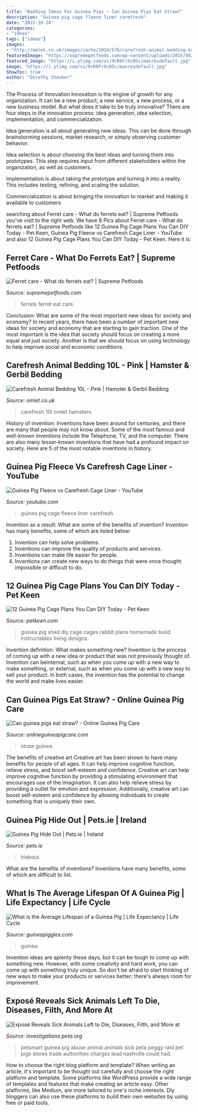 ```yaml
---
title: "Bedding Ideas For Guinea Pigs ~ Can Guinea Pigs Eat Straw?"
description: "Guinea pig cage fleece liner carefresh"
date: "2022-10-24"
categories:
- "ideas"
tags: ["ideas"]
images:
- "http://omlet.co.uk/images/cache/1024/576/carefresh-animal-bedding-katarna-20160925-183831_81fd1a54.jpg"
featuredImage: "https://supremepetfoods.com/wp-content/uploads/2015/08/iStock-930693104-1200px.jpg"
featured_image: "https://i.ytimg.com/vi/9rK6FrXc05c/maxresdefault.jpg"
image: "https://i.ytimg.com/vi/9rK6FrXc05c/maxresdefault.jpg"
ShowToc: true
author: "Dorothy Steuber"
---
```



The Process of Innovation
Innovation is the engine of growth for any organization. It can be a new product, a new service, a new process, or a new business model. But what does it take to be truly innovative?
There are four steps in the innovation process: idea generation, idea selection, implementation, and commercialization.

Idea generation is all about generating new ideas. This can be done through brainstorming sessions, market research, or simply observing customer behavior.

Idea selection is about choosing the best ideas and turning them into prototypes. This step requires input from different stakeholders within the organization, as well as customers.

Implementation is about taking the prototype and turning it into a reality. This includes testing, refining, and scaling the solution.

Commercialization is about bringing the innovation to market and making it available to customers.

	

		
searching about Ferret care - What do ferrets eat? | Supreme Petfoods you've visit to the right web. We have 8 Pics about Ferret care - What do ferrets eat? | Supreme Petfoods like 12 Guinea Pig Cage Plans You Can DIY Today - Pet Keen, Guinea Pig Fleece vs Carefresh Cage Liner - YouTube and also 12 Guinea Pig Cage Plans You Can DIY Today - Pet Keen. Here it is:
		
    
## Ferret Care - What Do Ferrets Eat? | Supreme Petfoods

<img loading=lazy src="https://supremepetfoods.com/wp-content/uploads/2015/08/iStock-930693104-1200px.jpg" onerror="this.onerror=null;this.src='https://tse3.mm.bing.net/th?id=OIP.q6LZ7lvT39ShFFOC4FVWdwHaE8&amp;pid=15.1';" alt="Ferret care - What do ferrets eat? | Supreme Petfoods">

_Source: supremepetfoods.com_

>ferrets ferret eat care. 

	

Conclusion: What are some of the most important new ideas for society and economy?
In recent years, there have been a number of important new ideas for society and economy that are starting to gain traction. One of the most important is the idea that society should focus on creating a more equal and just society. Another is that we should focus on using technology to help improve social and economic conditions.

    
## Carefresh Animal Bedding 10L - Pink | Hamster &amp; Gerbil Bedding

<img loading=lazy src="http://omlet.co.uk/images/cache/1024/576/carefresh-animal-bedding-katarna-20160925-183831_81fd1a54.jpg" onerror="this.onerror=null;this.src='https://tse3.mm.bing.net/th?id=OIP.LK7pXf4KeoGHi0XDuglF8gHaEK&amp;pid=15.1';" alt="Carefresh Animal Bedding 10L - Pink | Hamster &amp; Gerbil Bedding">

_Source: omlet.co.uk_

>carefresh 10l omlet hamsters. 

	

History of invention:
Inventions have been around for centuries, and there are many that people may not know about. Some of the most famous and well-known inventions include the Telephone, TV, and the computer. There are also many lesser-known inventions that have had a profound impact on society. Here are 5 of the most notable inventions in history.

    
## Guinea Pig Fleece Vs Carefresh Cage Liner - YouTube

<img loading=lazy src="https://i.ytimg.com/vi/9rK6FrXc05c/maxresdefault.jpg" onerror="this.onerror=null;this.src='https://tse1.mm.bing.net/th?id=OIP.v9DJRpQh-HZ7f0qGtIJjRgHaEK&amp;pid=15.1';" alt="Guinea Pig Fleece vs Carefresh Cage Liner - YouTube">

_Source: youtube.com_

>guinea pig cage fleece liner carefresh. 

	

Invention as a result: What are some of the benefits of invention?
Invention has many benefits, some of which are listed below: 
1. Invention can help solve problems. 
2. Inventions can improve the quality of products and services. 
3. Inventions can make life easier for people. 
4. Inventions can create new ways to do things that were once thought impossible or difficult to do.

    
## 12 Guinea Pig Cage Plans You Can DIY Today - Pet Keen

<img loading=lazy src="https://petkeen.com/wp-content/uploads/2020/05/Guinea-Pig-Shed-From-Instructables-Living.jpg" onerror="this.onerror=null;this.src='https://tse3.mm.bing.net/th?id=OIP.PXmNAoyGav_CLeVJ0lm8nwHaE6&amp;pid=15.1';" alt="12 Guinea Pig Cage Plans You Can DIY Today - Pet Keen">

_Source: petkeen.com_

>guinea pig shed diy cage cages rabbit plans homemade build instructables living designs. 

	

Invention definition: What makes something new?
Invention is the process of coming up with a new idea or product that was not previously thought of. Invention can beinternal, such as when you come up with a new way to make something, or external, such as when you come up with a new way to sell your product. In both cases, the invention has the potential to change the world and make lives easier.

    
## Can Guinea Pigs Eat Straw? - Online Guinea Pig Care

<img loading=lazy src="https://www.onlineguineapigcare.com/wp-content/uploads/2017/12/straw.jpg" onerror="this.onerror=null;this.src='https://tse1.mm.bing.net/th?id=OIP.Fxy1o_63fvWNF2yKtxZt3gHaFj&amp;pid=15.1';" alt="Can guinea pigs eat straw? - Online Guinea Pig Care">

_Source: onlineguineapigcare.com_

>straw guinea. 

	

The benefits of creative art
Creative art has been shown to have many benefits for people of all ages. It can help improve cognitive function, relieve stress, and boost self-esteem and confidence.
Creative art can help improve cognitive function by providing a stimulating environment that encourages use of the imagination. It can also help relieve stress by providing a outlet for emotion and expression. Additionally, creative art can boost self-esteem and confidence by allowing individuals to create something that is uniquely their own.

    
## Guinea Pig Hide Out | Pets.ie | Ireland

<img loading=lazy src="https://abclive1.s3.amazonaws.com/ec5f8cdf-6b7b-4e5a-aec7-9f4d9094d1ef/productimage/10046_HIDEOUT___2___XL.jpg" onerror="this.onerror=null;this.src='https://tse3.mm.bing.net/th?id=OIP.N7cOjYjn_9ga3QwU3XbOZQHaHa&amp;pid=15.1';" alt="Guinea Pig Hide Out | Pets.ie | Ireland">

_Source: pets.ie_

>hideout. 

	

What are the benefits of inventions?
Inventions have many benefits, some of which are difficult to list.

    
## What Is The Average Lifespan Of A Guinea Pig | Life Expectancy | Life Cycle

<img loading=lazy src="https://www.guineapiggles.com/wp-content/uploads/2021/02/guinea-pig-age-in-human-years.png" onerror="this.onerror=null;this.src='https://tse3.mm.bing.net/th?id=OIP.3xPUPkR695qCe_x_tjAooQHaLG&amp;pid=15.1';" alt="What is the Average Lifespan of a Guinea Pig | Life Expectancy | Life Cycle">

_Source: guineapiggles.com_

>guinea. 

	

Invention ideas are aplenty these days, but it can be tough to come up with something new. However, with some creativity and hard work, you can come up with something truly unique. So don't be afraid to start thinking of new ways to make your products or services better; there's always room for improvement.

    
## Exposé Reveals Sick Animals Left To Die, Diseases, Filth, And More At

<img loading=lazy src="https://investigations.peta.org/wp-content/uploads/2018/04/1_2017-10-29_07_Peggy_20171029_094216-1024x768.jpg" onerror="this.onerror=null;this.src='https://tse1.mm.bing.net/th?id=OIP.HwU_4E6uOsuYz5zkfXvXzQHaFj&amp;pid=15.1';" alt="Exposé Reveals Sick Animals Left to Die, Diseases, Filth, and More at">

_Source: investigations.peta.org_

>petsmart guinea pig abuse animal animals sick peta peggy raid pet pigs stores trade authorities charges lead nashville could had. 

	

How to choose the right blog platform and template?
When writing an article, it's important to be thought out carefully and choose the right platform and template. Some platforms like WordPress provide a wide range of templates and features that make creating an article easy. Other platforms, like Medium, are more tailored to one's niche interests. Diy bloggers can also use these platforms to build their own websites by using free or paid tools.

